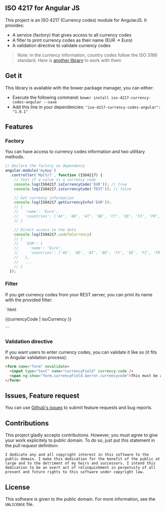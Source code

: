 ## ISO 4217 for Angular JS

This project is an ISO 4217 (Currency codes) module for AngularJS. It provides:

* A service (factory) that gives access to all currency codes
* A filter to print currency codes as their name (EUR -> Euro)
* A validation directive to validate currency codes

>Note: in the currency information, country codes follow the ISO 3166 standard. Here is [another library](http://bluepyth.github.io/iso-3166-country-codes-angular) to work with them

## Get it

This library is available with the bower package manager, you can either:

* Execute the following command: `bower install iso-4217-currency-codes-angular --save`
* Add this line in your dependencies: `"iso-4217-currency-codes-angular": "1.0.1"`

## Features

### Factory

You can have access to currency codes information and two utilitary methods.

```javascript
// Declare the factory as dependency
angular.module('myApp')
  .controller('MyCtrl', function (ISO4217) {
    // Test if a value is a currency code
    console.log(ISO4217.isCurrencyCode('EUR')); // true
    console.log(ISO4217.isCurrencyCode('TEST')); // false

    // Get currency information
    console.log(ISO4217.getCurrencyInfo('EUR'));
    // {
    //   'name': 'Euro',
    //   'countries': ['AX', 'AD', 'AT', 'BE', 'CY', 'EE', 'FI', 'FR', 'GF', ... ]
    // }

    // Direct access to the data
    console.log(ISO4217.codeToCurrency)
    // {
    //   'EUR': {
    //     'name': 'Euro',
    //     'countries': ['AX', 'AD', 'AT', 'BE', 'CY', 'EE', 'FI', 'FR', 'GF', ... ]
    //   },
    //   ...
    // }
  });
```

### Filter

If you get currency codes from your REST server, you can print its name with the provided filter:

`̀ `html
<!-- if currencyCode is 'EUR', will print 'Euro' -->
<p>{{currencyCode | isoCurrency }}</p>
```

### Validation directive

If you want users to enter currency codes, you can validate it like so (it fits in Angular validation process):

```html
<form name="form" novalidate>
  <input type="text" name="currencyField" currency-code />
  <span ng-show="form.currencyField.$error.currencycode">This must be a currency code!</span>
</form>
```

## Issues, Feature request

You can use [Github's issues](https://github.com/BluePyth/iso-4217-currency-codes-angular/issues) to submit feature requests and bug reports.

## Contributions

This project gladly accepts contributions. However, you must agree to give your work explicitely to public domain. To do so, just put this statement in the pull request definition:

```
I dedicate any and all copyright interest in this software to the
public domain. I make this dedication for the benefit of the public at
large and to the detriment of my heirs and successors. I intend this
dedication to be an overt act of relinquishment in perpetuity of all
present and future rights to this software under copyright law.
```

## License

This software is given to the public domain. For more information, see the `UNLICENSE` file.